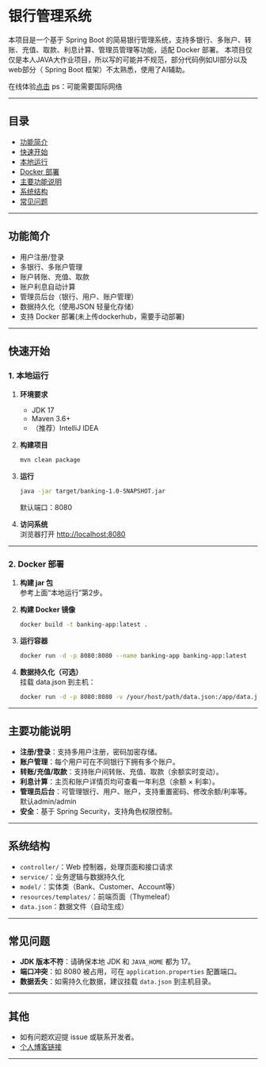 # 银行管理系统

本项目是一个基于 Spring Boot 的简易银行管理系统，支持多银行、多账户、转账、充值、取款、利息计算、管理员管理等功能，适配 Docker 部署。
本项目仅仅是本人JAVA大作业项目，所以写的可能并不规范，部分代码例如UI部分以及web部分（ Spring Boot 框架）不太熟悉，使用了AI辅助。

在线体验[点击](https://bank.enoch.host/)
ps：可能需要国际网络

---

## 目录

- [功能简介](#功能简介)
- [快速开始](#快速开始)
- [本地运行](#本地运行)
- [Docker 部署](#docker-部署)
- [主要功能说明](#主要功能说明)
- [系统结构](#系统结构)
- [常见问题](#常见问题)

---

## 功能简介

- 用户注册/登录
- 多银行、多账户管理
- 账户转账、充值、取款
- 账户利息自动计算
- 管理员后台（银行、用户、账户管理）
- 数据持久化（使用JSON 轻量化存储）
- 支持 Docker 部署(未上传dockerhub，需要手动部署)

---

## 快速开始

### 1. 本地运行

1. **环境要求**  
   - JDK 17  
   - Maven 3.6+  
   - （推荐）IntelliJ IDEA

2. **构建项目**
   ```sh
   mvn clean package
   ```

3. **运行**
   ```sh
   java -jar target/banking-1.0-SNAPSHOT.jar
   ```
   默认端口：8080

4. **访问系统**  
   浏览器打开 [http://localhost:8080](http://localhost:8080)

---

### 2. Docker 部署

1. **构建 jar 包**  
   参考上面“本地运行”第2步。

2. **构建 Docker 镜像**
   ```sh
   docker build -t banking-app:latest .
   ```

3. **运行容器**
   ```sh
   docker run -d -p 8080:8080 --name banking-app banking-app:latest
   ```

4. **数据持久化（可选）**  
   挂载 data.json 到主机：
   ```sh
   docker run -d -p 8080:8080 -v /your/host/path/data.json:/app/data.json --name banking-app banking-app:latest
   ```

---

## 主要功能说明

- **注册/登录**：支持多用户注册，密码加密存储。
- **账户管理**：每个用户可在不同银行下拥有多个账户。
- **转账/充值/取款**：支持账户间转账、充值、取款（余额实时变动）。
- **利息计算**：主页和账户详情页均可查看一年利息（余额 × 利率）。
- **管理员后台**：可管理银行、用户、账户，支持重置密码、修改余额/利率等。默认admin/admin
- **安全**：基于 Spring Security，支持角色权限控制。

---

## 系统结构

- `controller/`：Web 控制器，处理页面和接口请求
- `service/`：业务逻辑与数据持久化
- `model/`：实体类（Bank、Customer、Account等）
- `resources/templates/`：前端页面（Thymeleaf）
- `data.json`：数据文件（自动生成）

---

## 常见问题

- **JDK 版本不符**：请确保本地 JDK 和 `JAVA_HOME` 都为 17。
- **端口冲突**：如 8080 被占用，可在 `application.properties` 配置端口。
- **数据丢失**：如需持久化数据，建议挂载 `data.json` 到主机目录。

---

## 其他

- 如有问题欢迎提 issue 或联系开发者。
- [个人博客链接](https://enoch.host)

---
